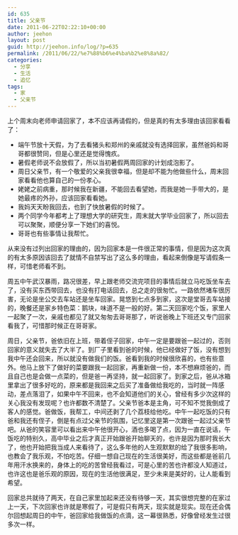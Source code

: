 ```yaml
---
id: 635
title: 父亲节
date: 2011-06-22T02:22:10+00:00
author: jeehon
layout: post
guid: http://jeehon.info/log/?p=635
permalink: /2011/06/22/%e7%88%b6%e4%ba%b2%e8%8a%82/
categories:
  - 分享
  - 生活
  - 追忆
tags:
  - 家
  - 父亲节
---
```

上个周末向老师申请回家了，本不应该再请假的，但是真的有太多理由该回家看看了：

  * 端午节放十天假，为了去看猪头和郑州的亲戚就没有选择回家，虽然爸妈和哥哥都很赞同，但是心里还是觉得愧疚。
  * 暑假老师说不会放假了，所以当初暑假两周回家的计划成泡影了。
  * 周日父亲节，有一个敬爱的父亲我很幸福，但是却不能为他做些什么，周末回家看看他也算自己的一份孝心。
  * 姥姥之前病重，那时候我在新疆，不能回去看望她，而我是她一手带大的，是她最疼的外孙，应该回家看看她。
  * 我妈天天盼我回去，也到了快放暑假的时候了。
  * 两个同学今年都考上了理想大学的研究生，周末就大学毕业回家了，所以回去可以聚聚，顺便分享一下她们的喜悦。
  * 哥哥也有些事情让我帮忙。

从来没有过列出回家的理由的，因为回家本是一件很正常的事情，但是因为这次真的有太多原因该回去了就情不自禁写出了这么多的理由，看起来倒像是写请假条一样，可惜老师看不到。<!--more-->

周五中午武汉暴雨，路况很差，早上跟老师交流完项目的事情后就立马吃饭坐车去了，没有买东西带回去，也没有打电话回去，总之走的很匆忙。一路依然堵车很厉害，无论是坐公交去车站还是坐车回家。晃悠到七点多到家，这次是堂哥去车站接的，晚餐还是家乡特色菜：鹅块，味道不是一般的好。第二天回家吃个饭，家里人一起聚了一次，亲戚也都见了就又匆匆去哥哥那了，听说爸晚上下班还又专门回家看我了，可惜那时候正在哥哥家。

周日，父亲节，爸依旧在上班，带着侄子回家，中午一定是要跟爸一起过的，否则回家的意义就失去了大半了。到厂子里看到爸的时候，他已经做好了饭，没有想到我中午还会回来，所以就没有做我们的饭。爸看到我的时候很欣喜的，也有些意外。他马上放下了做好的菜要跟我一起回家，再重新做一份，本不想麻烦爸的，而且自己也是会做一点菜的，但是爸一再坚持，就一起回家了。到家之后，爸从冰箱里拿出了很多好吃的，原来都是我回来之后买了准备做给我吃的，当时就一阵感动，差点落泪了，如果中午不回来，也不会知道他们的关心，曾经有多少次这样的关心我没有发现呢？也许都数不清楚了。父亲节爸本是主角，可不知不觉我倒成了客人的感觉。爸做饭，我帮工，中间还剥了几个荔枝给他吃。中午一起吃饭的只有爸和我还有侄子，倒是有点过父亲节的氛围，记忆里这是第一次跟爸一起过父亲节吧。从爸的笑容里可以看出来中午他很开心，酒也多喝了点，因为一直在说话，午饭吃的特别久，高中毕业之后才真正开始跟爸开始聊天的，也许是因为那时我长大了，他也开始把我当成人来看待了，这么多年他的人生观默默的给了我很多影响，也教会了我乐观，不怕吃苦。仔细一想自己现在的生活很美好，而这些都是爸前几年用汗水换来的，身体上的吃的苦曾经我看过，可是心里的苦也许都没人知道过，也许这也是爸乐观的原因，现在的生活他很满足，至少未来是美好的，让人能看到希望。

回家总共就待了两天，在自己家里加起来还没有待够一天，其实很想完整的在家过上一天，下次回家也许就是寒假了，可是假只有两天，现实就是现实。现在还会偶尔回想起周日的中午，爸回家给我做饭的点滴，这一幕很熟悉，好像曾经发生过很多次一样。